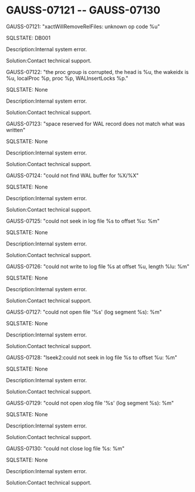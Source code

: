# GAUSS-07121 -- GAUSS-07130<a name="EN-US_TOPIC_0302073725"></a>

GAUSS-07121: "xactWillRemoveRelFiles: unknown op code %u"

SQLSTATE: DB001

Description:Internal system error.

Solution:Contact technical support.

GAUSS-07122: "the proc group is corrupted, the head is %u, the wakeidx is %u, localProc %p, proc %p, WALInsertLocks %p."

SQLSTATE: None

Description:Internal system error.

Solution:Contact technical support.

GAUSS-07123: "space reserved for WAL record does not match what was written"

SQLSTATE: None

Description:Internal system error.

Solution:Contact technical support.

GAUSS-07124: "could not find WAL buffer for %X/%X"

SQLSTATE: None

Description:Internal system error.

Solution:Contact technical support.

GAUSS-07125: "could not seek in log file %s to offset %u: %m"

SQLSTATE: None

Description:Internal system error.

Solution:Contact technical support.

GAUSS-07126: "could not write to log file %s at offset %u, length %lu: %m"

SQLSTATE: None

Description:Internal system error.

Solution:Contact technical support.

GAUSS-07127: "could not open file '%s' \(log segment %s\): %m"

SQLSTATE: None

Description:Internal system error.

Solution:Contact technical support.

GAUSS-07128: "lseek2:could not seek in log file %s to offset %u: %m"

SQLSTATE: None

Description:Internal system error.

Solution:Contact technical support.

GAUSS-07129: "could not open xlog file '%s' \(log segment %s\): %m"

SQLSTATE: None

Description:Internal system error.

Solution:Contact technical support.

GAUSS-07130: "could not close log file %s: %m"

SQLSTATE: None

Description:Internal system error.

Solution:Contact technical support.

